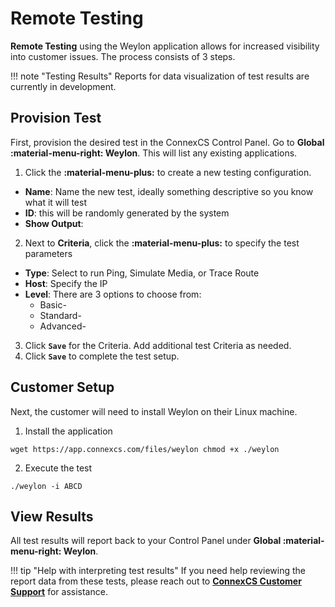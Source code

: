 # Remote Testing

**Remote Testing** using the Weylon application allows for increased visibility into customer issues. The process consists of 3 steps.

!!! note "Testing Results"
    Reports for data visualization  of test results are currently in development.
    
## Provision Test
First, provision the desired test in the ConnexCS Control Panel. Go to **Global :material-menu-right: Weylon**. This will list any existing applications.

1. Click the **:material-menu-plus:** to create a new testing configuration. 
+ **Name**: Name the new test, ideally something descriptive so you know what it will test
+ **ID**: this will be randomly generated by the system 
+ **Show Output**: 

2. Next to **Criteria**, click the **:material-menu-plus:** to specify the test parameters
+ **Type**: Select to run Ping, Simulate Media, or Trace Route
+ **Host**: Specify the IP
+ **Level**: There are 3 options to choose from:
    + Basic- 
    + Standard- 
    + Advanced- 

3. Click **`Save`** for the Criteria. Add additional test Criteria as needed. 
4. Click **`Save`** to complete the test setup. 


## Customer Setup
Next, the customer will need to install Weylon on their Linux machine. 

1. Install the application

``
wget https://app.connexcs.com/files/weylon
chmod +x ./weylon
``

2. Execute the test

``
./weylon -i ABCD
``

## View Results
All test results will report back to your Control Panel under **Global :material-menu-right: Weylon**.

   
!!! tip "Help with interpreting test results"
    If you need help reviewing the report data from these tests, please reach out to [**ConnexCS Customer Support**](/reporting-problems/) for assistance. 
    
    

